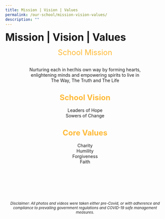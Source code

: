 ```yaml
---
title: Mission | Vision | Values
permalink: /our-school/mission-vision-values/
description: ""
---
```

<b><font size=6>Mission | Vision | Values</font></b>

<center>

<font size=5 color="#FFB936">School Mission</font>

<br>
Nurturing each in her/his own way by forming hearts,<br>
enlightening minds and empowering spirits to live in<br>
The Way, The Truth and The Life<br>
<br>


  
<font size=5 color="#FFB936"><b>School Vision</b></font>
<br><br>
Leaders of Hope<br>
Sowers of Change
<br><br>

  

<font size=5 color="#FFB936"><b>Core Values</b></font>
<br><br>
Charity<br>
Humility<br>
Forgiveness<br>
Faith


	
<br><br><br><br><br><br>
<sup>_Disclaimer: All photos and videos were taken either pre-Covid, or with adherence and compliance to prevailing government regulations and COVID-19 safe management measures._</sup>